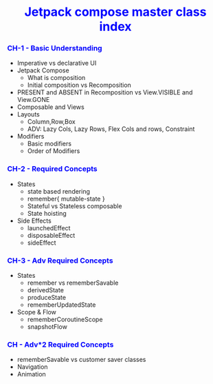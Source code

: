 <h1 style="text-align: center; color:BLUE ">Jetpack compose master class index</h1>

### <span style="color:BLUE"> CH-1 - Basic Understanding </span>
* Imperative vs declarative UI
* Jetpack Compose
    * What is composition
  * Initial composition vs Recomposition
* PRESENT and ABSENT in Recomposition vs View.VISIBLE and View.GONE
* Composable and Views 
* Layouts
  * Column,Row,Box
  * ADV: Lazy Cols, Lazy Rows, Flex Cols and rows, Constraint
* Modifiers
  * Basic modifiers 
  * Order of Modifiers

### <span style="color:BLUE"> CH-2 - Required Concepts </span>
* States
   * state based rendering 
   * remember{ mutable-state }
   * Stateful vs Stateless composable
   * State hoisting
* Side Effects 
  * launchedEffect 
  * disposableEffect
  * sideEffect

### <span style="color:BLUE"> CH-3 - Adv Required Concepts </span>
* States
  * remember vs rememberSavable 
  * derivedState
  * produceState
  * rememberUpdatedState
* Scope & Flow
  * rememberCoroutineScope
  * snapshotFlow


### <span style="color:BLUE"> CH - Adv*2 Required Concepts  </span>
* rememberSavable vs customer saver classes
* Navigation
* Animation